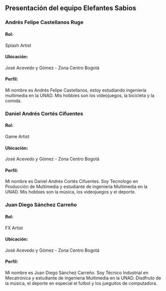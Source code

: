 ## **Presentación del equipo Elefantes Sabios**

### **Andrés Felipe Castellanos Ruge**
#### Rol: 
Splash Artist
#### Ubicación: 
José Acevedo y Gómez - Zona Centro Bogotá
#### Perfil: 
Mi nombre es Andrés Felipe Castellanos, estoy estudiando ingeniería multimedia en la
UNAD. Mis hobbies son los videojuegos, la bicicleta y la comida.

### **Daniel Andrés Cortés Cifuentes**
#### Rol: 
Game Artist
#### Ubicación: 
José Acevedo y Gómez - Zona Centro Bogotá
#### Perfil: 
Mi nombre es Daniel Andrés Cortés Cifuentes. Soy Tecnologo en Producción de Multimedia y 
estudiante de ingenieria Multimedia en la UNAD. Mis hobbies son la música, los videojuegos y 
el deporte.

### **Juan Diego Sánchez Carreño**
#### Rol: 
FX Artist
#### Ubicación: 
José Acevedo y Gómez - Zona Centro Bogotá
#### Perfil: 
Mi nombre es Juan Diego Sánchez Carreño. Soy Técnico Industrial en Mecatrónica y 
estudiante de Ingenieria Multimedia en la UNAD. Disdfruto de la música, el deporte en especial el futbol y los jueguitos de computadora.

